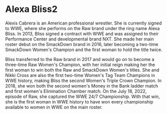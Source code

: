 # Alexa Bliss2
 
Alexis Cabrera is an American professional wrestler. She is currently signed to WWE, where she performs on the Raw brand under the ring name Alexa Bliss. In 2013, Bliss signed a contract with WWE and was assigned to their Performance Center and developmental brand NXT. She made her main roster debut on the SmackDown brand in 2016, later becoming a two-time SmackDown Women's Champion and the first woman to hold the title twice.

Bliss transferred to the Raw brand in 2017 and would go on to become a three-time Raw Women's Champion, with her initial reign making her the first woman to win both the Raw and SmackDown Women's titles. She and Nikki Cross are also the first two-time Women's Tag Team Champions in WWE history, making Bliss the second Women's Triple Crown Champion. In 2018, she won both the second women's Money in the Bank ladder match and first women's Elimination Chamber match. On the July 18, 2022, episode of Raw, she captured the WWE 24/7 Championship. With that win, she is the first woman in WWE history to have won every championship available to women in WWE on the main roster.

